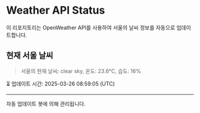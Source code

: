 
# Weather API Status

이 리포지토리는 OpenWeather API를 사용하여 서울의 날씨 정보를 자동으로 업데이트합니다.

## 현재 서울 날씨
> 서울의 현재 날씨: clear sky, 온도: 23.6°C, 습도: 16%

⏳ 업데이트 시간: 2025-03-26 08:59:05 (UTC)

---
자동 업데이트 봇에 의해 관리됩니다.
